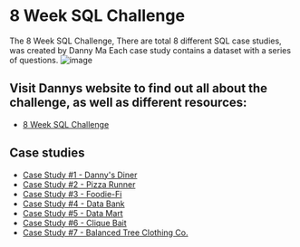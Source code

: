 # 8 Week SQL Challenge 
The 8 Week SQL Challenge, There are total 8 different SQL case studies, was created by Danny Ma 
Each case study contains a dataset with a series of questions. 
![image](https://user-images.githubusercontent.com/120476961/226283774-dc5f5404-d93b-49f6-9bab-6e4f5a34d262.png)
## Visit Dannys website to find out all about the challenge, as well as different resources: 
- [8 Week SQL Challenge](https://8weeksqlchallenge.com/)
## Case studies
- [Case Study #1 - Danny's Diner](https://github.com/DooPhiLong/8-Week-SQL-Challenge/tree/main/Case%20Study%20%231%20-%20Danny's%20Diner)
- [Case Study #2 - Pizza Runner](https://github.com/DooPhiLong/8-Week-SQL-Challenge/tree/main/Case%20Study%20%232%20-%20Pizza%20Runner)
- [Case Study #3 - Foodie-Fi](https://github.com/DooPhiLong/8-Week-SQL-Challenge/tree/main/Case%20Study%20%233%20-%20Foodie-Fi)
- [Case Study #4 - Data Bank](https://github.com/DooPhiLong/8-Week-SQL-Challenge/tree/main/Case%20Study%20%234%20-%20Data%20Bank)
- [Case Study #5 - Data Mart](https://github.com/DooPhiLong/8-Week-SQL-Challenge/tree/main/Case%20Study%20%235%20-%20Data%20Mart)
- [Case Study #6 - Clique Bait](https://github.com/DooPhiLong/8-Week-SQL-Challenge/tree/main/Case%20Study%20%236%20-%20Clique%20Bait)
- [Case Study #7 - Balanced Tree Clothing Co.](https://github.com/DooPhiLong/8-Week-SQL-Challenge/blob/main/Case%20Study%20%237%20-%20Balanced%20Tree%20Clothing%20Co/README.md)
